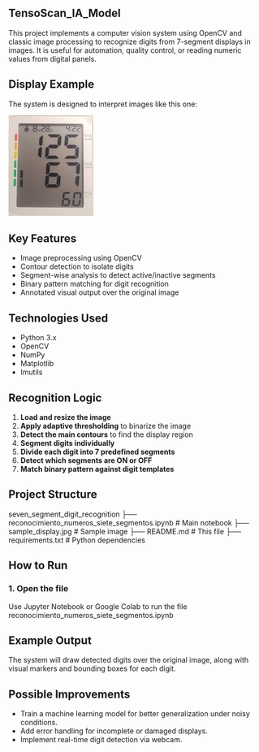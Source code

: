 ## TensoScan_IA_Model
This project implements a computer vision system using OpenCV and classic image processing to recognize digits from 7-segment displays in images. It is useful for automation, quality control, or reading numeric values from digital panels.

## Display Example

The system is designed to interpret images like this one:

![display-image](seven_segment_display.jpg)

## Key Features

- Image preprocessing using OpenCV
- Contour detection to isolate digits
- Segment-wise analysis to detect active/inactive segments
- Binary pattern matching for digit recognition
- Annotated visual output over the original image

## Technologies Used

- Python 3.x
- OpenCV
- NumPy
- Matplotlib
- Imutils

## Recognition Logic

1. **Load and resize the image**
2. **Apply adaptive thresholding** to binarize the image
3. **Detect the main contours** to find the display region
4. **Segment digits individually**
5. **Divide each digit into 7 predefined segments**
6. **Detect which segments are ON or OFF**
7. **Match binary pattern against digit templates**

## Project Structure
 seven_segment_digit_recognition
├── reconocimiento_numeros_siete_segmentos.ipynb # Main notebook
├── sample_display.jpg # Sample image
├── README.md # This file
├── requirements.txt # Python dependencies

## How to Run

### 1. Open the file
Use Jupyter Notebook or Google Colab to run the file reconocimiento_numeros_siete_segmentos.ipynb

## Example Output
The system will draw detected digits over the original image, along with visual markers and bounding boxes for each digit.

## Possible Improvements
- Train a machine learning model for better generalization under noisy conditions.
- Add error handling for incomplete or damaged displays.
- Implement real-time digit detection via webcam.
